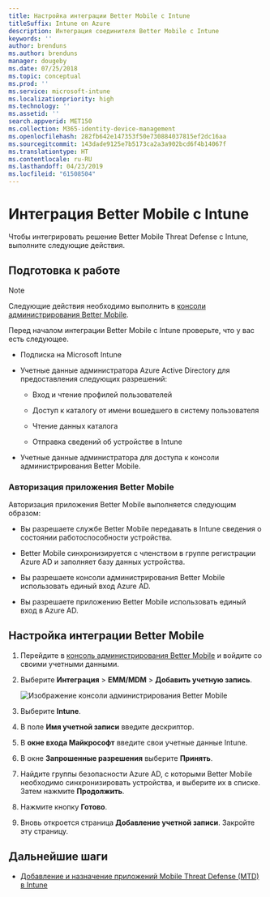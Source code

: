```yaml
---
title: Настройка интеграции Better Mobile с Intune
titleSuffix: Intune on Azure
description: Интеграция соединителя Better Mobile с Intune
keywords: ''
author: brenduns
ms.author: brenduns
manager: dougeby
ms.date: 07/25/2018
ms.topic: conceptual
ms.prod: ''
ms.service: microsoft-intune
ms.localizationpriority: high
ms.technology: ''
ms.assetid: ''
search.appverid: MET150
ms.collection: M365-identity-device-management
ms.openlocfilehash: 282fb642e147353f50e730884037815ef2dc16aa
ms.sourcegitcommit: 143dade9125e7b5173ca2a3a902bcd6f4b14067f
ms.translationtype: HT
ms.contentlocale: ru-RU
ms.lasthandoff: 04/23/2019
ms.locfileid: "61508504"
---
```

# <a name="integrate-better-mobile-with-intune"></a>Интеграция Better Mobile с Intune

Чтобы интегрировать решение Better Mobile Threat Defense с Intune, выполните следующие действия.

## <a name="before-you-begin"></a>Подготовка к работе

> [!NOTE]
> Следующие действия необходимо выполнить в [консоли администрирования Better Mobile](https://aad.bmobi.net).

Перед началом интеграции Better Mobile с Intune проверьте, что у вас есть следующее.

-   Подписка на Microsoft Intune

-   Учетные данные администратора Azure Active Directory для предоставления следующих разрешений:

    -   Вход и чтение профилей пользователей

    -   Доступ к каталогу от имени вошедшего в систему пользователя

    -   Чтение данных каталога

    -   Отправка сведений об устройстве в Intune

-   Учетные данные администратора для доступа к консоли администрирования Better Mobile.

### <a name="better-mobile-app-authorization"></a>Авторизация приложения Better Mobile

Авторизация приложения Better Mobile выполняется следующим образом:

-   Вы разрешаете службе Better Mobile передавать в Intune сведения о состоянии работоспособности устройства.

-   Better Mobile синхронизируется с членством в группе регистрации Azure AD и заполняет базу данных устройства.

-   Вы разрешаете консоли администрирования Better Mobile использовать единый вход Azure AD.

-   Вы разрешаете приложению Better Mobile использовать единый вход в Azure AD.

## <a name="to-set-up-better-mobile-integration"></a>Настройка интеграции Better Mobile

1. Перейдите в [консоль администрирования Better Mobile](https://aad.bmobi.net) и войдите со своими учетными данными.
2. Выберите **Интеграция** > **EMM/MDM** > **Добавить учетную запись**.

     ![Изображение консоли администрирования Better Mobile](media/better_mobile_console.png)
 
3. Выберите **Intune**.
4. В поле **Имя учетной записи** введите дескриптор. 
5. В **окне входа Майкрософт** введите свои учетные данные Intune.
6. В окне **Запрошенные разрешения** выберите **Принять**.
7. Найдите группы безопасности Azure AD, с которыми Better Mobile необходимо синхронизировать устройства, и выберите их в списке. Затем нажмите **Продолжить**.
8. Нажмите кнопку **Готово**.
9. Вновь откроется страница **Добавление учетной записи**. Закройте эту страницу. 

## <a name="next-steps"></a>Дальнейшие шаги

-   [Добавление и назначение приложений Mobile Threat Defense (MTD) в Intune](mtd-apps-ios-app-configuration-policy-add-assign.md)
